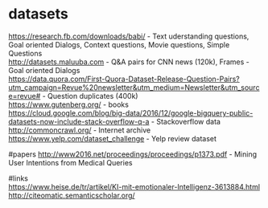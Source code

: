 # datasets  
https://research.fb.com/downloads/babi/ - Text uderstanding questions, Goal oriented Dialogs, Context questions, Movie questions, Simple Questions   
http://datasets.maluuba.com  - Q&A pairs for CNN news (120k), Frames - Goal oriented Dialogs  
https://data.quora.com/First-Quora-Dataset-Release-Question-Pairs?utm_campaign=Revue%20newsletter&utm_medium=Newsletter&utm_source=revue#  - Question duplicates (400k)  
https://www.gutenberg.org/  - books  
https://cloud.google.com/blog/big-data/2016/12/google-bigquery-public-datasets-now-include-stack-overflow-q-a - Stackoverflow data  
http://commoncrawl.org/ - Internet archive  
https://www.yelp.com/dataset_challenge - Yelp review dataset  


#papers
http://www2016.net/proceedings/proceedings/p1373.pdf - Mining User Intentions from Medical Queries  

#links   
https://www.heise.de/tr/artikel/KI-mit-emotionaler-Intelligenz-3613884.html  
http://citeomatic.semanticscholar.org/
